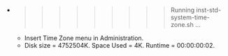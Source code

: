 * >>>>>>>>> Running inst-std-system-time-zone.sh ...
  * Insert Time Zone menu in Administration.
  * Disk size = 4752504K. Space Used = 4K. Runtime = 00:00:00:02.
